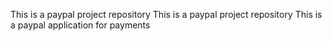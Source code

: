 This is a paypal project repository
This is a paypal project repository
This is a paypal application for payments

